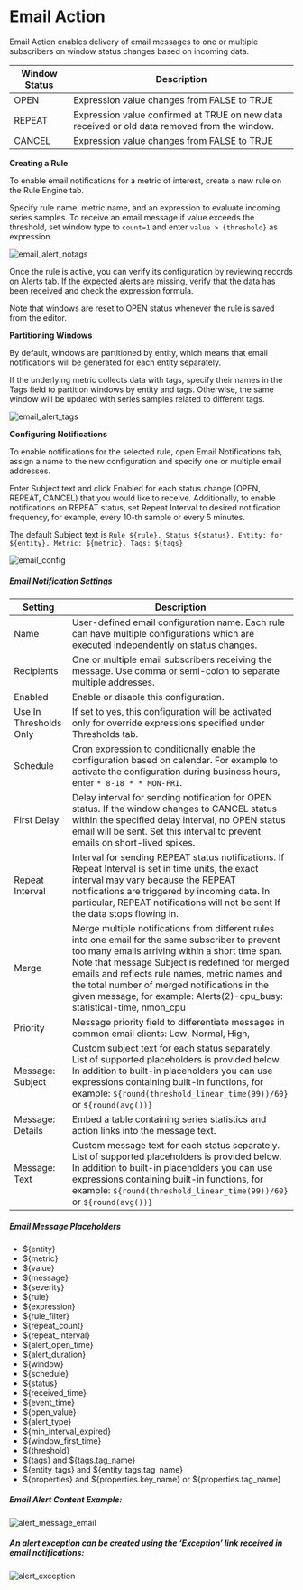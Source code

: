 # Email Action


Email Action enables delivery of email messages to one or multiple
subscribers on window status changes based on incoming data.

| Window Status | Description |
| --- | --- |
| OPEN | Expression value changes from FALSE to TRUE |
| REPEAT | Expression value confirmed at TRUE on new data received or old data removed  from the window. |
| CANCEL | Expression value changes from FALSE to TRUE |

**Creating a Rule**

To enable email notifications for a metric of interest, create a new
rule on the Rule Engine tab.

Specify rule name, metric name, and an expression to evaluate incoming
series samples. To receive an email message if value exceeds the
threshold, set window type to `count=1` and enter `value > {threshold}`
as expression.

![email\_alert\_notags](images/email_alert_notags.png)

Once the rule is active, you can verify its configuration by reviewing
records on Alerts tab. If the expected alerts are missing, verify that
the data has been received and check the expression formula.

Note that windows are reset to OPEN status whenever the rule is saved
from the editor.

**Partitioning Windows**

By default, windows are partitioned by entity, which means that email
notifications will be generated for each entity separately.

If the underlying metric collects data with tags, specify their names in
the Tags field to partition windows by entity and tags. Otherwise, the
same window will be updated with series samples related to different
tags.

![email\_alert\_tags](images/email_alert_tags.png)

**Configuring Notifications**

To enable notifications for the selected rule, open Email Notifications
tab, assign a name to the new configuration and specify one or multiple
email addresses.

Enter Subject text and click Enabled for each status change (OPEN,
REPEAT, CANCEL) that you would like to receive. Additionally, to enable
notifications on REPEAT status, set Repeat Interval to desired
notification frequency, for example, every 10-th sample or every 5
minutes.

The default Subject text is
`Rule ${rule}. Status ${status}. Entity: for ${entity}. Metric: ${metric}. Tags: ${tags}`

![email\_config](images/email_config1.png)

##### Email Notification Settings

| Setting | Description |
| --- | --- |
| Name | User-defined email configuration name. Each rule can have multiple configurations which are executed independently on status changes. |
| Recipients | One or multiple email subscribers receiving the message. Use comma or semi-colon to separate multiple addresses. |
| Enabled | Enable or disable this configuration. |
| Use In Thresholds Only | If set to yes, this configuration will be activated only for override expressions specified under Thresholds tab. |
| Schedule | Cron expression to conditionally enable the configuration based on calendar. For example to activate the configuration during business hours, enter `* 8-18 * * MON-FRI`. |
| First Delay | Delay interval for sending notification for OPEN status. If the window changes to CANCEL status within the specified delay interval, no OPEN status email will be sent. Set this interval to prevent emails on short-lived spikes. |
| Repeat Interval | Interval for sending REPEAT status notifications. If Repeat Interval is set in time units, the exact interval may vary because the REPEAT notifications are triggered by incoming data. In particular, REPEAT notifications will not be sent If the data stops flowing in. |
| Merge | Merge multiple notifications from different rules into one email for the same subscriber to prevent too many emails arriving within a short time span. Note that message Subject is redefined for merged emails and reflects rule names, metric names and the total number of merged notifications in the given message, for example: Alerts(2)-cpu_busy: statistical-time, nmon_cpu |
| Priority | Message priority field to differentiate messages in common email clients: Low, Normal, High, |
| Message: Subject | Custom subject text for each status separately. List of supported placeholders is provided below. In addition to built-in placeholders you can use expressions containing built-in functions, for example: `${round(threshold_linear_time(99))/60}` or `${round(avg())}` |
| Message: Details | Embed a table containing series statistics and action links into the message text. |
| Message: Text | Custom message text for each status separately. List of supported placeholders is provided below. In addition to built-in placeholders you can use expressions containing built-in functions, for example: `${round(threshold_linear_time(99))/60}` or `${round(avg())}` |

##### Email Message Placeholders

-   \${entity}
-   \${metric}
-   \${value}
-   \${message}
-   \${severity}
-   \${rule}
-   \${expression}
-   \${rule\_filter}
-   \${repeat\_count}
-   \${repeat\_interval}
-   \${alert\_open\_time}
-   \${alert\_duration}
-   \${window}
-   \${schedule}
-   \${status}
-   \${received\_time}
-   \${event\_time}
-   \${open\_value}
-   \${alert\_type}
-   \${min\_interval\_expired}
-   \${window\_first\_time}
-   \${threshold}
-   \${tags} and \${tags.tag\_name}
-   \${entity\_tags} and \${entity\_tags.tag\_name}
-   \${properties} and \${properties.key\_name} or
    \${properties.tag\_name}

##### Email Alert Content Example:

![](images/alert_message_email.png "alert_message_email")

##### An alert exception can be created using the ‘Exception’ link received in email notifications:

![](images/alert_exception.png "alert_exception")